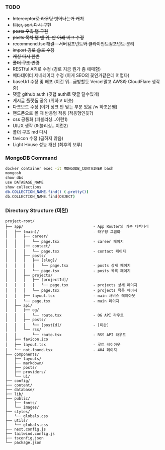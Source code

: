 ### TODO

- ~~Interceptor로 라우팅 벗어나는거 캐치~~
- ~~filter, sort 다시 구현~~
- ~~posts 우측 탭 구현~~
- ~~posts 목차 탭 맨 위, 만 아래 버그 수정~~
- ~~recommend.tsx 해결 - 서버컴포넌트와 클라이언트컴포넌트 분리~~
- ~~import 경로 @로 수정~~
- ~~캐싱 다시 한번~~
- ~~폴더 구조 변경~~
- RESTful API로 수정 (경로 지금 뭔가 좀 애매함)
- 메타데이터 제네레이터 수정 (이게 SEO의 꽃인거같은데 어렵다)
- baseUrl 수정 및 배포 (이건 뭐.. 금방할듯 Vercel말고 AWS라 CloudFlare 생각 중)
- 댓글 github auth (깃헙 auth로 댓글 달수있게)
- 게시글 플랫폼 공유 (위하고 비슷)
- 다크모드 수정 (이거 싱크 안 맞는 부분 있음 /w 하조은쌤)
- 핸드폰으로 볼 때 반응형 적용 (적응형인듯?)
- css 공통화 (퍼블리싱...이런1)
- UIUX 생각 (퍼블리싱...이런2)
- 폴더 구조 md 다시
- favicon 수정 (급하지 않음)
- Light House 성능 개선 (최후의 보루)

### MongoDB Command

```sh
docker container exec -it MONGODB_CONTAINER bash
mongosh
show dbs
use DATABASE_NAME
show collections
db.COLLECTION_NAME.find() (.pretty())
db.COLLECTION_NAME.find(OBJECT)
```

### Directory Structure (미완)

```PlainText
project-root/
├── app/                               - App Router의 기본 디렉터리
│   ├── (main)/                        - 라우팅 그룹화
│   │   ├── career/
│   │   │   └── page.tsx               - career 페이지
│   │   │── contact/
│   │   │   └── page.tsx               - contact 페이지
│   │   ├── posts/
│   │   │   ├── [slug]/
│   │   │   │   └── page.tsx           - posts 상세 페이지
│   │   │   └── page.tsx               - posts 목록 페이지
│   │   ├── projects/
│   │   │   ├── [projectId]/
│   │   │   │   └── page.tsx           - projects 상세 페이지
│   │   │   └── page.tsx               - projects 목록 페이지
│   │   ├── layout.tsx                 - main 서비스 레이아웃
│   │   └── page.tsx                   - main 페이지
│   ├── api/
│   │   ├── og/
│   │   │   └── route.tsx              - OG API 라우트
│   │   ├── posts/
│   │   │   └── [postId]/              - [미완]
│   │   └── rss/
│   │       └── route.tsx              - RSS API 라우트
│   ├── favicon.ico
│   ├── layout.tsx                     - 루트 레이아웃
│   └── not-found.tsx                  - 404 페이지
├── components/             
│   ├── layouts/               
│   ├── markdown/           
│   ├── posts/              
│   ├── providers/             
│   └── ui/                
├── config/                
├── content/                
├── database/            
├── lib/                 
├── public/              
│   ├── fonts/
│   └── images/
├── styles/              
│   └── globals.css
├── utils/              
│   └── globals.css
├── next.config.js        
├── tailwind.config.js     
├── tsconfig.json          
└── package.json
```